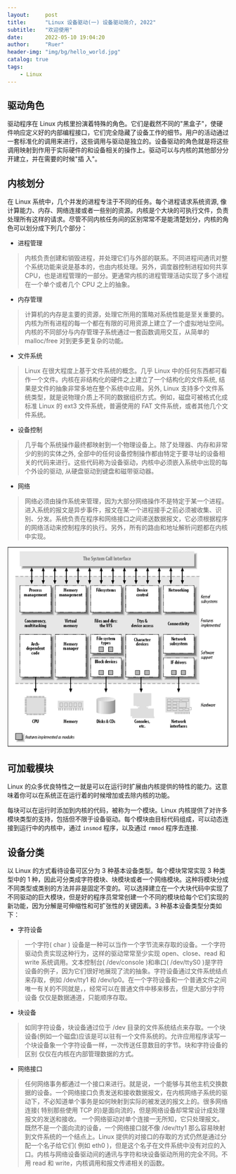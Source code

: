 ```yaml
---
layout:     post
title:      "Linux 设备驱动(一) 设备驱动简介, 2022"
subtitle:   "欢迎使用"
date:       2022-05-10 19:04:20
author:     "Ruer"
header-img: "img/bg/hello_world.jpg"
catalog: true
tags:
    - Linux
---
```


## 驱动角色

驱动程序在 Linux 内核里扮演着特殊的角色。它们是截然不同的"黑盒子"，使硬件响应定义好的内部编程接口，它们完全隐藏了设备工作的细节。用户的活动通过一套标准化的调用来进行，这些调用与驱动是独立的。设备驱动的角色就是将这些调用映射到作用于实际硬件的和设备相关的操作上。驱动可以与内核的其他部分分开建立，并在需要的时候"插
入"。

## 内核划分

在 Linux 系统中，几个并发的进程专注于不同的任务。每个进程请求系统资源, 像计算能力、内存、网络连接或者一些别的资源。内核是个大块的可执行文件，负责处理所有这样的请求。尽管不同内核任务间的区别常常不是能清楚划分，内核的角色可以划分成下列几个部分：

* 进程管理

> 内核负责创建和销毁进程，并处理它们与外部的联系。不同进程间通讯对整个系统功能来说是基本的，也由内核处理。另外，调度器控制进程如何共享 CPU，也是进程管理的一部分。更通常内核的进程管理活动实现了多个进程在一个单个或者几个 CPU 之上的抽象。

* 内存管理

> 计算机的内存是主要的资源，处理它所用的策略对系统性能是至关重要的。内核为所有进程的每一个都在有限的可用资源上建立了一个虚拟地址空间。内核的不同部分与内存管理子系统通过一套函数调用交互，从简单的 malloc/free 对到更多更复杂的功能。

* 文件系统

> Linux 在很大程度上基于文件系统的概念。几乎 Linux 中的任何东西都可看作一个文件。内核在非结构化的硬件之上建立了一个结构化的文件系统, 结果是文件的抽象非常多地在整个系统中应用。另外, Linux 支持多个文件系统类型，就是说物理介质上不同的数据组织方式。例如，磁盘可被格式化成标准 Linux 的 ext3 文件系统，普遍使用的 FAT 文件系统，或者其他几个文件系统。

* 设备控制

> 几乎每个系统操作最终都映射到一个物理设备上。除了处理器、内存和非常少的别的实体之外, 全部中的任何设备控制操作都由特定于要寻址的设备相关的代码来进行。这些代码称为设备驱动，内核中必须嵌入系统中出现的每个外设的驱动, 从硬盘驱动到键盘和磁带驱动器。

* 网络

> 网络必须由操作系统来管理，因为大部分网络操作不是特定于某一个进程。进入系统的报文是异步事件，报文在某一个进程接手之前必须被收集、识别、分发。系统负责在程序和网络接口之间递送数据报文，它必须根据程序的网络活动来控制程序的执行。另外，所有的路由和地址解析问题都在内核中实现。

![1](/img/Linux/驱动编程/内核划分.png)

## 可加载模块

Linux 的众多优良特性之一就是可以在运行时扩展由内核提供的特性的能力。这意味着你可以在系统正在运行着的时候增加或去除内核的功能。

每块可以在运行时添加到内核的代码，被称为一个模块。Linux 内核提供了对许多模块类型的支持，包括但不限于设备驱动。每个模块由目标代码组成，可以动态连接到运行中的内核中，通过 `insmod` 程序，以及通过 `rmmod` 程序去连接.

## 设备分类

以 Linux 的方式看待设备可区分为 3 种基本设备类型。每个模块常常实现 3 种类型中的 1 种，因此可分类成字符模块、块模块或者一个网络模块。这种将模块分成不同类型或类别的方法并非是固定不变的。可以选择建立在一个大块代码中实现了不同驱动的巨大模块，但是好的程序员常常创建一个不同的模块给每个它们实现的新功能，因为分解是可伸缩性和可扩张性的关键因素。3 种基本设备类型分类如下：

* 字符设备

> 一个字符( char ) 设备是一种可以当作一个字节流来存取的设备。一个字符驱动负责实现这种行为，这样的驱动常常至少实现 open、close、read 和 write 系统调用。文本控制台( /dev/console )和串口( /dev/ttyS0 )是字符设备的例子，因为它们很好地展现了流的抽象。字符设备通过文件系统结点来存取，例如 /dev/tty1 和 /dev/lp0。在一个字符设备和一个普通文件之间唯一有关的不同就是，，经常可以在普通文件中移来移去，但是大部分字符设备
仅仅是数据通道，只能顺序存取。

* 块设备

> 如同字符设备，块设备通过位于 /dev 目录的文件系统结点来存取。一个块设备(例如一个磁盘)应该是可以驻有一个文件系统的。允许应用程序读写一个块设备象一个字符设备一样，一次传送任意数目的字节。块和字符设备的区别
仅仅在内核在内部管理数据的方式。

* 网络接口

> 任何网络事务都通过一个接口来进行。就是说，一个能够与其他主机交换数据的设备。一个网络接口负责发送和接收数据报文，在内核网络子系统的驱动下，不必知道单个事务是如何映射到实际的被发送的报文上的。很多网络连接( 特别那些使用 TCP 的)是面向流的，但是网络设备却常常设计成处理报文的发送和接收。
一个网络驱动对单个连接一无所知，它只处理报文。既然不是一个面向流的设备，一个网络接口就不像 /dev/tty1 那么容易映射到文件系统的一个结点上。Linux 提供的对接口的存取的方式仍然是通过分配一个名子给它们( 例如 eth0 )，但是这个名子在文件系统中没有对应的入口。内核与网络设备驱动间的通讯与字符和块设备驱动所用的完全不同。不用 read 和 write，内核调用和报文传递相关的函数。